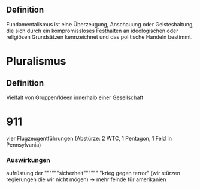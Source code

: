 ## Definition
Fundamentalismus ist eine Überzeugung, Anschauung oder Geisteshaltung, die sich durch ein kompromissloses Festhalten an ideologischen oder religiösen Grundsätzen kennzeichnet und das politische Handeln bestimmt.


# Pluralismus
## Definition
Vielfalt von Gruppen/Ideen innerhalb einer Gesellschaft


# 911
vier Flugzeugentführungen (Abstürze: 2 WTC, 1 Pentagon, 1 Feld in Pennsylvania)

### Auswirkungen
aufrüstung der """"""sicherheit"""""" 
"krieg gegen terror" (wir stürzen regierungen die wir nicht mögen)
-> mehr feinde für amerikanien